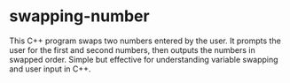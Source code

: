# swapping-number
This C++ program swaps two numbers entered by the user. It prompts the user for the first and second numbers, then outputs the numbers in swapped order. Simple but effective for understanding variable swapping and user input in C++.
